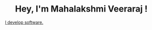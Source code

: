 <h1 align="center">Hey, I'm Mahalakshmi Veeraraj !
<a href="https://tenor.com/view/hello-gif-27179177"/>
</h1>
<p>I develop software.</p>
